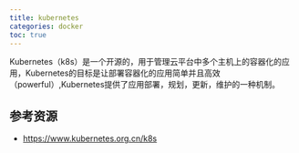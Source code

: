 ```yaml
---
title: kubernetes
categories: docker
toc: true
---
```


Kubernetes（k8s）是一个开源的，用于管理云平台中多个主机上的容器化的应用，Kubernetes的目标是让部署容器化的应用简单并且高效（powerful）,Kubernetes提供了应用部署，规划，更新，维护的一种机制。


## 参考资源 

- https://www.kubernetes.org.cn/k8s
